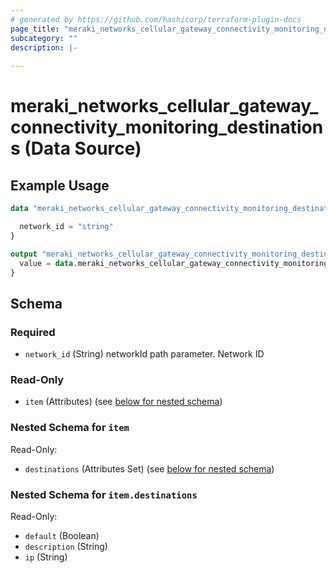 ```yaml
---
# generated by https://github.com/hashicorp/terraform-plugin-docs
page_title: "meraki_networks_cellular_gateway_connectivity_monitoring_destinations Data Source - terraform-provider-meraki"
subcategory: ""
description: |-
  
---
```


# meraki_networks_cellular_gateway_connectivity_monitoring_destinations (Data Source)



## Example Usage

```terraform
data "meraki_networks_cellular_gateway_connectivity_monitoring_destinations" "example" {

  network_id = "string"
}

output "meraki_networks_cellular_gateway_connectivity_monitoring_destinations_example" {
  value = data.meraki_networks_cellular_gateway_connectivity_monitoring_destinations.example.item
}
```

<!-- schema generated by tfplugindocs -->
## Schema

### Required

- `network_id` (String) networkId path parameter. Network ID

### Read-Only

- `item` (Attributes) (see [below for nested schema](#nestedatt--item))

<a id="nestedatt--item"></a>
### Nested Schema for `item`

Read-Only:

- `destinations` (Attributes Set) (see [below for nested schema](#nestedatt--item--destinations))

<a id="nestedatt--item--destinations"></a>
### Nested Schema for `item.destinations`

Read-Only:

- `default` (Boolean)
- `description` (String)
- `ip` (String)
